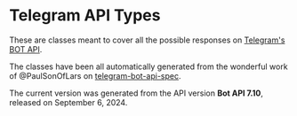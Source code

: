 # Telegram API Types

These are classes meant to cover all the possible responses on [Telegram's BOT API](https://core.telegram.org/bots/api).

The classes have been all automatically generated from the wonderful work of @PaulSonOfLars on [telegram-bot-api-spec](https://github.com/PaulSonOfLars/telegram-bot-api-spec/tree/main).

The current version was generated from the API version **Bot API 7.10**, released on September 6, 2024.




